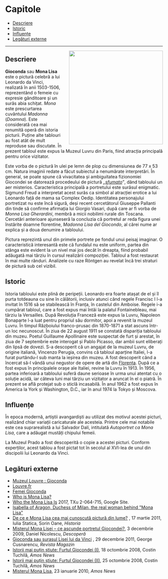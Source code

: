 # Capitole
- [Descriere](/articol/Mona%20Lisa#descriere)
- [Istoric](/articol/Mona%20Lisa#istoric)
- [Influențe](/articol/Mona%20Lisa#influențe)
- [Legături externe](/articol/Mona%20Lisa#legături-externe)
---
<img src="https://upload.wikimedia.org/wikipedia/commons/thumb/e/ec/Mona_Lisa%2C_by_Leonardo_da_Vinci%2C_from_C2RMF_retouched.jpg/640px-Mona_Lisa%2C_by_Leonardo_da_Vinci%2C_from_C2RMF_retouched.jpg" style="width:300px; padding-left:20px" align="right">

## Descriere
**Gioconda** sau **Mona Lisa** este o
pictură celebră a lui Leonardo da
Vinci, realizată în anii
1503-1506, reprezentând o femeie
cu expresie gânditoare și un surâs abia schițat. *Mona* este
prescurtarea cuvântului *Madonna* (*Doamna*). Este considerată cea mai
renumită operă din istoria picturii. Puține alte tablouri au fost
atât de mult reproduse sau discutate. În prezent tabloul este expus la
Muzeul Luvru din
Paris, fiind atracția principală pentru orice
vizitator.

Este vorba de o pictură în ulei pe lemn de
plop cu dimensiunea de 77 x 53 cm. Natura
imaginii redate a făcut subiectul a nenumărate interpretări. În general,
se poate spune că vivacitatea și ambiguitatea fizionomiei Giocondei se
datorează procedeului de pictură *„[sfumato](/articol/Sfumato)”*, dând
tabloului un aer misterios. Caracteristica principală a portretului este
surâsul enigmatic. Sigmund Freud a
interpretat acest surâs ca simbol al atracției erotice a lui Leonardo
față de mama sa Complex Oedip.
Identitatea personajului portretizat nu este încă sigură, deși recent
cercetătorul Giuseppe Pallanti din
tinde să confirme afirmația lui Giorgio
Vasari, după care ar fi vorba de *Monna Lisa
Gherardini*, membră a micii nobilimi rurale din
Toscana. Cercetări anterioare ajunseseră la
concluzia că portretul ar reda figura unei înstărite doamne florentine,
*Madonna Lisa del Giocondo*, al cărei nume ar explica și a doua denumire
a tabloului.

Pictura reprezintă unul din primele portrete pe fondul unui
peisaj imaginar. O caracteristică interesantă este
că fundalul nu este uniform, partea din stânga este evident la un nivel
mai jos decât în dreapta, fiind probabil adăugată mai târziu în cursul
realizării compoziției. Tabloul a fost restaurat în mai multe rânduri.
Analizele cu raze Röntgen au revelat încă
trei straturi de pictură sub cel vizibil.

## Istoric
Istoria tabloului este plină de peripeții. Leonardo era foarte atașat de
el și îl purta totdeauna cu sine în călătorii, inclusiv atunci când
regele Francisc I l-a invitat în
1516 să se stabilească în
Franța, în castelul din
Amboise. Regele i-a cumpărat tabloul, care a fost
expus mai întâi la palatul Fontainebleau,
mai târziu la Versailles. După Revoluția
Franceză este expus la Luvru, Napoleon
Bonaparte l-a luat pentru propriul său
dormitor, apoi a revenit la muzeul Luvru. În timpul Războiului
franco-prusac din
1870-1871 a stat ascuns într-un
loc necunoscut. În ziua de 22 august
1911 se constată dispariția tabloului din muzeu.
Poetul Guillaume Apollinaire este
suspectat de furt și arestat, în ziua de 7
septembrie este interogat și Pablo
Picasso, dar ambii sunt eliberați din lipsă
de dovezi. S-a descoperit că un angajat de la muzeul Luvru, de origine
italiană, Vincenzo Perugia, convins că tabloul aparține
Italiei, l-a furat purtându-l sub manta la ieșirea
din muzeu. A fost descoperit când a încercat să-l vândă unui negustor de
opere de artă din [Florența](/articol/Florența). După ce a fost expus
în principalele orașe ale Italiei, revine la Luvru în
1913. În 1956, partea inferioară a
tabloului suferă daune serioase în urma unui atentat cu o soluție
acidă, iar câteva luni mai târziu un vizitator a
aruncat în el o piatră. În prezent se află protejat sub o sticlă
incasabilă. În anul 1962 a fost expus în
America la York
și Washington, D.C., iar în anul
1974 la Tokyo și
Moscova.

## Influențe

În epoca modernă, artiștii avangardiști au
utilizat des motivul acestei picturi, realizând chiar variații
caricaturale ale acesteia. Printre cele mai
notabile este cea suprarealistă a lui
Salvador Dalí, intitulată *Autoportret ca
Mona Lisa*, care a adăugat mustăți chipului
femeii.

La Muzeul Prado a fost descoperită o copie a
acestei picturi. Conform experților, acest tablou a fost pictat tot
în secolul al XVI-lea de unul din discipolii lui Leonardo da
Vinci.

## Legături externe

-   [Muzeul Louvre :
    Gioconda](http://www.insecula.com/oeuvre/O0017136.html)
-   [Louvre.fr](http://www.louvre.fr)
-   [Femei Gioconda](http://www.gioconda.ro)
-   [Who is Mona Lisa?](http://www.kleio.org/monalisa/mlnews_eng.html)
-   [Who the Mona Lisa
    Is](http://sites.google.com/site/whothemonalisais2017/) 2017, TXu
    2-064-715, Google Site.
-   [Isabella of Aragon, Duchess of Milan, the real woman behind "Mona
    Lisa"](http://www.kleio.org/monalisa/g_eng/374.htm)
-   [De ce e Mona Lisa cea mai cunoscută pictură din
    lume?](http://www.historia.ro/exclusiv_web/portret/articol/ce-e-mona-lisa-cea-mai-cunoscuta-pictura-lume)
    , 17 martie 2011, Iulia Statica, Sorin Oane, *Historia*
-   [Misterul Mona Lisei – ce ascunde portretul
    Giocondei?](http://www.descopera.ro/cultura/928928-misterul-mona-lisei-ce-ascunde-portretul-giocondei),
    3 decembrie 2009, Daniel Nicolescu, *Descoperă*
-   [Gioconda sau surasul Lisei lui da
    Vinci](http://www.revistamagazin.ro/content/view/9150/20/) , 29
    decembrie 2011, George Cusnarencu, *Revista Magazin*
-   [Istorii mai puțin știute: Furtul Giocondei
    (I)](http://www.amosnews.ro/arhiva/istorii-mai-putin-stiute-furtul-giocondei-i-18-10-2008),
    18 octombrie 2008, Costin Tuchilă, *Amos News*
-   [Istorii mai puțin știute: Furtul Giocondei
    (II)](http://www.amosnews.ro/arhiva/istorii-mai-putin-stiute-furtul-giocondei-ii-25-10-2008),
    25 octombrie 2008, Costin Tuchilă, *Amos News*
-   [Misterul Mona
    Lisa](http://www.amosnews.ro/arhiva/misterul-mona-lisa-23-01-2010),
    23 ianuarie 2010, *Amos News*